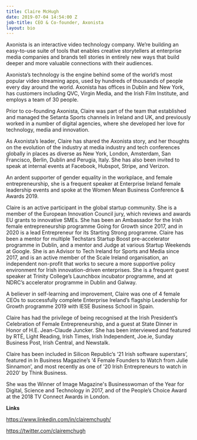 ```yaml
---
title: Claire McHugh
date: 2019-07-04 14:54:00 Z
job-title: CEO & Co-founder, Axonista
layout: bio
---
```


<p>Axonista is an interactive video technology company. We’re building an easy-to-use suite of tools that enables creative storytellers at enterprise media companies and brands tell stories in entirely new ways that build deeper and more valuable connections with their audiences.</p>

<p>Axonista’s technology is the engine behind some of the world’s most popular video streaming apps, used by hundreds of thousands of people every day around the world. Axonista has offices in Dublin and New York, has customers including QVC, Virgin Media, and the Irish Film Institute, and employs a team of 30 people.</p>

<p>Prior to co-founding Axonista, Claire was part of the team that established and managed the Setanta Sports channels in Ireland and UK, and previously worked in a number of digital agencies, where she developed her love for technology, media and innovation.</p>

<p>As Axonista’s leader, Claire has shared the Axonista story, and her thoughts on the evolution of the industry at media industry and tech conferences globally in places as diverse as New York, London, Amsterdam, San Francisco, Berlin, Dublin and Perugia, Italy. She has also been invited to speak at internal events at Facebook, Hubspot, Stripe, and Verizon.</p>

<p>An ardent supporter of gender equality in the workplace, and female entrepreneurship, she is a frequent speaker at Enterprise Ireland female leadership events and spoke at the Women Mean Business Conference & Awards 2019.</p>

<p>Claire is an active participant in the global startup community. She is a member of the European Innovation Council jury, which reviews and awards EU grants to innovative SMEs. She has been an Ambassador for the Irish female entrepreneurship programme Going for Growth since 2017, and in 2020 is a lead Entrepreneur for its Starting Strong programme. Claire has been a mentor for multiple Techstars Startup Boost pre-accelerator programme in Dublin, and a mentor and Judge at various Startup Weekends at Google. She is an Advisor to Tech Ireland for Sports and Media since 2017, and is an active member of the Scale Ireland organisation, an independent non-profit that works to secure a more supportive policy environment for Irish innovation-driven enterprises. She is a frequent guest speaker at Trinity College’s Launchbox incubator programme, and at NDRC’s accelerator programme in Dublin and Galway.</p>

<p>A believer in self-learning and improvement, Claire was one of 4 female CEOs to successfully complete Enterprise Ireland’s flagship Leadership for Growth programme 2019 with IESE Business School in Spain.</p>

<p>Claire has had the privilege of being recognised at the Irish President’s Celebration of Female Entrepreneurship, and a guest at State Dinner in Honor of H.E. Jean-Claude Juncker. She has been interviewed and featured by RTÉ, Light Reading, Irish Times, Irish Independent, Joe.ie, Sunday Business Post, Irish Central, and Newstalk.</p>

<p>Claire has been included in Silicon Republic’s ‘21 Irish software superstars’, featured in In Business Magazine’s ‘4 Female Founders to Watch from Julie Sinnamon’, and most recently as one of ’20 Irish Entrepreneurs to watch in 2020’ by Think Business.</p>

<p>She was the Winner of Image Magazine's Businesswoman of the Year for Digital, Science and Technology in 2017, and of the People’s Choice Award at the 2018 TV Connect Awards in London.</p>

<strong>Links</strong>

<a src="https://www.linkedin.com/in/clairemchugh/">https://www.linkedin.com/in/clairemchugh/</a>

<a src="https://twitter.com/clairemchugh">https://twitter.com/clairemchugh</a>